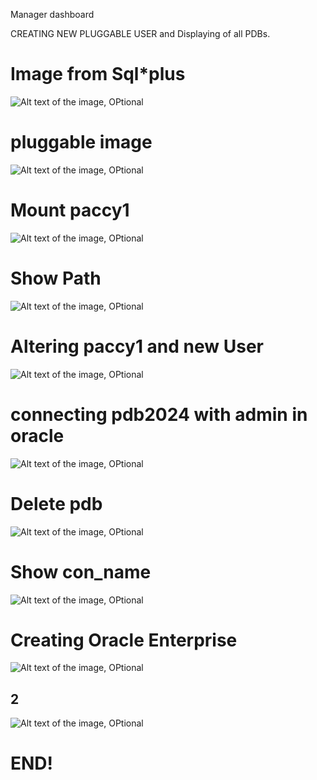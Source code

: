 Manager dashboard

CREATING NEW PLUGGABLE USER
and Displaying of all PDBs.

# Image from Sql*plus
![Alt text of the image, OPtional](assets/SHOWPATHOFPDBs.png)

# pluggable image

  ![Alt text of the image, OPtional](assets/pluggableseed.png)

  # Mount paccy1
  ![Alt text of the image, OPtional](assets/paccymounted2.png)

# Show Path
![Alt text of the image, OPtional](assets/userishimwe.png)
# Altering paccy1 and new User
![Alt text of the image, OPtional](assets/altering.png)

# connecting pdb2024 with admin in oracle

![Alt text of the image, OPtional](assets/plsql.png)
# Delete pdb
![Alt text of the image, OPtional](assets/IMG-20241003-WA0020.jpg)
# Show con_name
![Alt text of the image, OPtional](assets/showconname.png)
# Creating Oracle Enterprise
![Alt text of the image, OPtional](assets/IMG-20241003-WA0025.jpg)
##  2
![Alt text of the image, OPtional](assets/IMG-20241003-WA0025.jpg)
# END!
